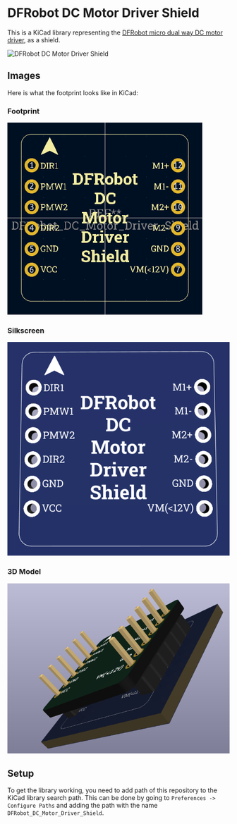 # DFRobot DC Motor Driver Shield

This is a KiCad library representing the
[DFRobot micro dual way DC motor driver](https://wiki.dfrobot.com/2x1.2A_DC_Motor_Driver__TB6612FNG__SKU__DRI0044),
as a shield.

![DFRobot DC Motor Driver Shield](https://dfimg.dfrobot.com/nobody/wiki/4d8676186cdd6890c914c97d59fe9a32.png)

## Images

Here is what the footprint looks like in KiCad:

### Footprint

![Footprint](Images/Footprint.png)

### Silkscreen

![Silkscreen](Images/Silkscreen.png)

### 3D Model

![3D Model](Images/3DModel.png)

## Setup

To get the library working, you need to add path of this repository to the KiCad
library search path. This can be done by going to
`Preferences -> Configure Paths` and adding the path with the name
`DFRobot_DC_Motor_Driver_Shield`.
